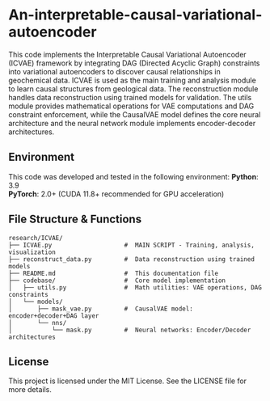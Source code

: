 # An-interpretable-causal-variational-autoencoder
This code implements the Interpretable Causal Variational Autoencoder (ICVAE) framework by integrating DAG (Directed Acyclic Graph) constraints into variational autoencoders to discover causal relationships in geochemical data. ICVAE is used as the main training and analysis module to learn causal structures from geological data. The reconstruction module handles data reconstruction using trained models for validation. The utils module provides mathematical operations for VAE computations and DAG constraint enforcement, while the CausalVAE model defines the core neural architecture and the neural network module implements encoder-decoder architectures.

## Environment
This code was developed and tested in the following environment:
**Python**: 3.9  
**PyTorch**: 2.0+ (CUDA 11.8+ recommended for GPU acceleration)  


## File Structure & Functions
```
research/ICVAE/
├── ICVAE.py                    #  MAIN SCRIPT - Training, analysis, visualization
├── reconstruct_data.py         #  Data reconstruction using trained models  
├── README.md                   #  This documentation file
├── codebase/                   #  Core model implementation
│   ├── utils.py                #  Math utilities: VAE operations, DAG constraints
│   └── models/
│       ├── mask_vae.py         #  CausalVAE model: encoder+decoder+DAG layer
│       └── nns/
│           └── mask.py         #  Neural networks: Encoder/Decoder architectures
```
        
## License
This project is licensed under the MIT License. See the LICENSE file for more details.

